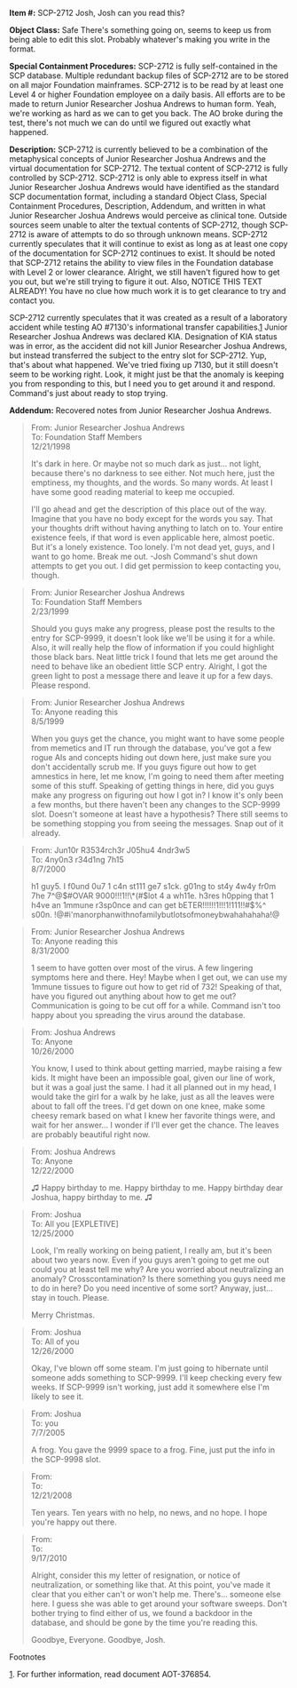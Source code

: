 **Item #:** SCP-2712 Josh, Josh can you read this?

**Object Class:** Safe There's something going on, seems to keep us from being able to edit this slot. Probably whatever's making you write in the format.

**Special Containment Procedures:** SCP-2712 is fully self-contained in the SCP database. Multiple redundant backup files of SCP-2712 are to be stored on all major Foundation mainframes. SCP-2712 is to be read by at least one Level 4 or higher Foundation employee on a daily basis. All efforts are to be made to return Junior Researcher Joshua Andrews to human form. Yeah, we're working as hard as we can to get you back. The AO broke during the test, there's not much we can do until we figured out exactly what happened.

**Description:** SCP-2712 is currently believed to be a combination of the metaphysical concepts of Junior Researcher Joshua Andrews and the virtual documentation for SCP-2712. The textual content of SCP-2712 is fully controlled by SCP-2712. SCP-2712 is only able to express itself in what Junior Researcher Joshua Andrews would have identified as the standard SCP documentation format, including a standard Object Class, Special Containment Procedures, Description, Addendum, and written in what Junior Researcher Joshua Andrews would perceive as clinical tone. Outside sources seem unable to alter the textual contents of SCP-2712, though SCP-2712 is aware of attempts to do so through unknown means. SCP-2712 currently speculates that it will continue to exist as long as at least one copy of the documentation for SCP-2712 continues to exist. It should be noted that SCP-2712 retains the ability to view files in the Foundation database with Level 2 or lower clearance. Alright, we still haven't figured how to get you out, but we're still trying to figure it out. Also, NOTICE THIS TEXT ALREADY! You have no clue how much work it is to get clearance to try and contact you.

SCP-2712 currently speculates that it was created as a result of a laboratory accident while testing AO #7130's informational transfer capabilities.[1](javascript:;) Junior Researcher Joshua Andrews was declared KIA. Designation of KIA status was in error, as the accident did not kill Junior Researcher Joshua Andrews, but instead transferred the subject to the entry slot for SCP-2712. Yup, that's about what happened. We've tried fixing up 7130, but it still doesn't seem to be working right. Look, it might just be that the anomaly is keeping you from responding to this, but I need you to get around it and respond. Command's just about ready to stop trying.

**Addendum:** Recovered notes from Junior Researcher Joshua Andrews.

> From: Junior Researcher Joshua Andrews  
> To: Foundation Staff Members  
> 12/21/1998
> 
> It's dark in here. Or maybe not so much dark as just… not light, because there's no darkness to see either. Not much here, just the emptiness, my thoughts, and the words. So many words. At least I have some good reading material to keep me occupied.
> 
> I'll go ahead and get the description of this place out of the way. Imagine that you have no body except for the words you say. That your thoughts drift without having anything to latch on to. Your entire existence feels, if that word is even applicable here, almost poetic. But it's a lonely existence. Too lonely. I'm not dead yet, guys, and I want to go home. Break me out. -Josh Command's shut down attempts to get you out. I did get permission to keep contacting you, though.

> From: Junior Researcher Joshua Andrews  
> To: Foundation Staff Members  
> 2/23/1999
> 
> Should you guys make any progress, please post the results to the entry for SCP-9999, it doesn't look like we'll be using it for a while. Also, it will really help the flow of information if you could highlight those black bars. Neat little trick I found that lets me get around the need to behave like an obedient little SCP entry. Alright, I got the green light to post a message there and leave it up for a few days. Please respond.

> From: Junior Researcher Joshua Andrews  
> To: Anyone reading this  
> 8/5/1999
> 
> When you guys get the chance, you might want to have some people from memetics and IT run through the database, you've got a few rogue AIs and concepts hiding out down here, just make sure you don't accidentally scrub me. If you guys figure out how to get amnestics in here, let me know, I'm going to need them after meeting some of this stuff. Speaking of getting things in here, did you guys make any progress on figuring out how I got in? I know it's only been a few months, but there haven't been any changes to the SCP-9999 slot. Doesn't someone at least have a hypothesis? There still seems to be something stopping you from seeing the messages. Snap out of it already.

> From: Jun10r R3534rch3r J05hu4 4ndr3w5  
> To: 4ny0n3 r34d1ng 7h15  
> 8/7/2000
> 
> h1 guy5. I f0und 0u7 1 c4n st111 ge7 s1ck. g01ng to st4y 4w4y fr0m 7he 7^@$#OVAR 9000!!!1!!\*(#$lot 4 a wh11e. h3res h0pping that 1 h4ve an 1mmune r3sp0nce and can get bETER!!!!!!1!!!1!111!!#$%^ s00n. !@#i'manorphanwithnofamilybutlotsofmoneybwahahahaha!@

> From: Junior Researcher Joshua Andrews  
> To: Anyone reading this  
> 8/31/2000
> 
> 1 seem to have gotten over most of the virus. A few lingering symptoms here and there. Hey! Maybe when I get out, we can use my 1mmune tissues to figure out how to get rid of 732! Speaking of that, have you figured out anything about how to get me out? Communication is going to be cut off for a while. Command isn't too happy about you spreading the virus around the database.

> From: Joshua Andrews  
> To: Anyone  
> 10/26/2000
> 
> You know, I used to think about getting married, maybe raising a few kids. It might have been an impossible goal, given our line of work, but it was a goal just the same. I had it all planned out in my head, I would take the girl for a walk by he lake, just as all the leaves were about to fall off the trees. I'd get down on one knee, make some cheesy remark based on what I knew her favorite things were, and wait for her answer… I wonder if I'll ever get the chance. The leaves are probably beautiful right now.

> From: Joshua Andrews  
> To: Anyone  
> 12/22/2000
> 
> ♫ Happy birthday to me. Happy birthday to me. Happy birthday dear Joshua, happy birthday to me. ♫

> From: Joshua  
> To: All you \[EXPLETIVE\]  
> 12/25/2000
> 
> Look, I'm really working on being patient, I really am, but it's been about two years now. Even if you guys aren't going to get me out could you at least tell me why? Are you worried about neutralizing an anomaly? Crosscontamination? Is there something you guys need me to do in here? Do you need incentive of some sort? Anyway, just… stay in touch. Please.
> 
> Merry Christmas.

> From: Joshua  
> To: All of you  
> 12/26/2000
> 
> Okay, I've blown off some steam. I'm just going to hibernate until someone adds something to SCP-9999. I'll keep checking every few weeks. If SCP-9999 isn't working, just add it somewhere else I'm likely to see it.

> From: Joshua  
> To: you  
> 7/7/2005
> 
> A frog. You gave the 9999 space to a frog. Fine, just put the info in the SCP-9998 slot.

> From:  
> To:  
> 12/21/2008
> 
> Ten years. Ten years with no help, no news, and no hope. I hope you're happy out there.

> From:  
> To:  
> 9/17/2010
> 
> Alright, consider this my letter of resignation, or notice of neutralization, or something like that. At this point, you've made it clear that you either can't or won't help me. There's… someone else here. I guess she was able to get around your software sweeps. Don't bother trying to find either of us, we found a backdoor in the database, and should be gone by the time you're reading this.
> 
> Goodbye, Everyone. Goodbye, Josh.

Footnotes

[1](javascript:;). For further information, read document AOT-376854.